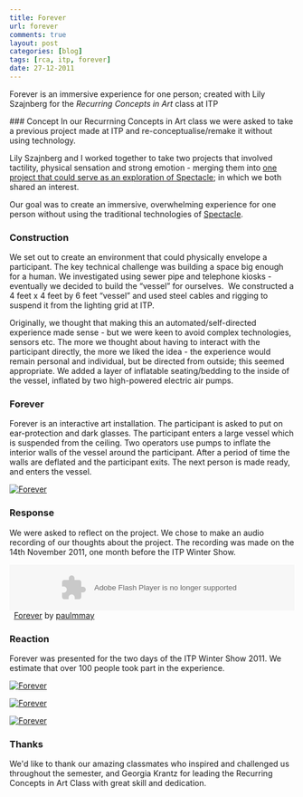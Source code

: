```yaml
---
title: Forever
url: forever
comments: true
layout: post
categories: [blog]
tags: [rca, itp, forever]
date: 27-12-2011
---
```

<p class="intro">Forever is an immersive experience for one person; created with Lily Szajnberg for the <i>Recurring Concepts in Art</i> class at ITP</p>
### Concept
In our Recurrning Concepts in Art class we were asked to take a previous project made at ITP and re-conceptualise/remake it without using technology.

Lily Szajnberg and I worked together to take two projects that involved tactility, physical sensation and strong emotion - merging them into <a href="https://docs.google.com/document/d/1wLckYKyaXySeZikThJJt2VYPf2Z27fg2_Ad5xvssmFk/edit?hl=en_US" title="one project that could serve as an exploration of Spectacle">one project that could serve as an exploration of Spectacle</a>; in which we both shared an interest. 

Our goal was to create an immersive, overwhelming experience for one person without using the traditional technologies of <a href="http://en.wikipedia.org/wiki/The_Society_of_the_Spectacle" title="Spectacle">Spectacle</a>.

### Construction
We set out to create an environment that could physically envelope a participant. The key technical challenge was building a space big enough for a human. We investigated using sewer pipe and telephone kiosks - eventually we decided to build the &#8220;vessel&#8221; for ourselves.&nbsp; We constructed a 4 feet x 4 feet by 6 feet &#8220;vessel&#8221; and used steel cables and rigging to suspend it from the lighting grid at ITP. 

Originally, we thought that making this an automated/self-directed experience made sense - but we were keen to avoid complex technologies, sensors etc. The more we thought about having to interact with the participant directly, the more we liked the idea - the experience would remain personal and individual, but be directed from outside; this seemed appropriate. We added a layer of inflatable seating/bedding to the inside of the vessel, inflated by two high-powered electric air pumps. 

### Forever
Forever is an interactive art installation. The participant is asked to put on ear-protection and dark glasses. The participant enters a large vessel which is suspended from the ceiling. Two operators use pumps to inflate the interior walls of the vessel around the participant. After a period of time the walls are deflated and the participant exits. The next person is made ready, and enters the vessel.

<a href="http://www.flickr.com/photos/paulmmay/6529119743/" title="Forever by paulmmay, on Flickr"><img src="http://farm8.staticflickr.com/7150/6529119743_838d524160_b.jpg" class="photo" alt="Forever"></a>

### Response
We were asked to reflect on the project. We chose to make an audio recording of our thoughts about the project. The recording was made on the 14th November 2011, one month before the ITP Winter Show. 

<object height="81" width="100%"> <param name="movie" value="https://player.soundcloud.com/player.swf?url=http%3A%2F%2Fapi.soundcloud.com%2Ftracks%2F31733691"></param> <param name="allowscriptaccess" value="always"></param> <embed allowscriptaccess="always" height="81" src="https://player.soundcloud.com/player.swf?url=http%3A%2F%2Fapi.soundcloud.com%2Ftracks%2F31733691" type="application/x-shockwave-flash" width="100%"></embed> </object>&nbsp; <span><a href="http://soundcloud.com/paulmmay/forever">Forever</a> by <a href="http://soundcloud.com/paulmmay">paulmmay</a></span> 

### Reaction
Forever was presented for the two days of the ITP Winter Show 2011. We estimate that over 100 people took part in the experience. 

<a href="http://www.flickr.com/photos/spikeiam/6552983485/" title="Forever by spikespikespike, on Flickr"><img src="http://farm8.staticflickr.com/7163/6552983485_d5f6c57d8a_b.jpg" class="photo" alt="Forever"></a>

<a href="http://www.flickr.com/photos/spikeiam/6552445191/" title="Forever by spikespikespike, on Flickr"><img src="http://farm8.staticflickr.com/7162/6552445191_952e858668_b.jpg" class="photo" alt="Forever"></a>

<a href="http://www.flickr.com/photos/spikeiam/6552449659/" title="Forever by spikespikespike, on Flickr"><img src="http://farm8.staticflickr.com/7033/6552449659_5b3940f740_b.jpg" class="photo" alt="Forever"></a>

### Thanks
We'd like to thank our amazing classmates who inspired and challenged us throughout the semester, and Georgia Krantz for leading the Recurring Concepts in Art Class with great skill and dedication. 



&nbsp;

